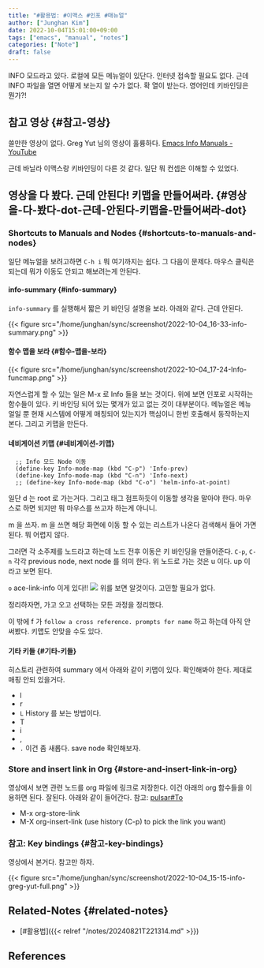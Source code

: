 ```yaml
---
title: "#활용법: #이맥스 #인포 #매뉴얼"
author: ["Junghan Kim"]
date: 2022-10-04T15:01:00+09:00
tags: ["emacs", "manual", "notes"]
categories: ["Note"]
draft: false
---
```


INFO 모드라고 있다. 로컬에 모든 메뉴얼이 있단다. 인터넷 접속할 필요도 없다. 근데 INFO 파일을 열면 어떻게 보는지 알 수가 없다. 확 열이 받는다. 영어인데 키바인딩은 뭔가?!


## 참고 영상 {#참고-영상}

쓸만한 영상이 없다. Greg Yut 님의 영상이 훌륭하다. [Emacs Info Manuals - YouTube](https://youtu.be/ozrGXYQIBHg)

근데 바닐라 이맥스랑 키바인딩이 다른 것 같다. 일단 뭐 컨셉은 이해할 수 있었다.


## 영상을 다 봤다. 근데 안된다! 키맵을 만들어써라. {#영상을-다-봤다-dot-근데-안된다-키맵을-만들어써라-dot}


### Shortcuts to Manuals and Nodes {#shortcuts-to-manuals-and-nodes}

일단 메뉴얼을 보려고하면 `C-h i` 뭐 여기까지는 쉽다. 그 다음이 문제다. 마우스 클릭은 되는데 뭐가 이동도 안되고 해보려는게 안된다.


#### info-summary {#info-summary}

`info-summary` 를 실행해서 짧은 키 바인딩 설명을 보라. 아래와 같다. 근데 안된다.

{{< figure src="/home/junghan/sync/screenshot/2022-10-04_16-33-info-summary.png" >}}


#### 함수 맵을 보라 {#함수-맵을-보라}

{{< figure src="/home/junghan/sync/screenshot/2022-10-04_17-24-Info-funcmap.png" >}}

자연스럽게 할 수 있는 일은 M-x 로 Info 들을 보는 것이다. 위에 보면 인포로 시작하는 함수들이 있다. 키 바인딩 되어 있는 몇개가 있고 없는 것이 대부분이다. 메뉴얼은 메뉴얼일 뿐 현재 시스템에 어떻게 매칭되어 있는지가 핵심이니 한번 호출해서 동작하는지 본다. 그리고 키맵을 만든다.


#### 네비게이션 키맵 {#네비게이션-키맵}

```text
  ;; Info 모드 Node 이동
  (define-key Info-mode-map (kbd "C-p") 'Info-prev)
  (define-key Info-mode-map (kbd "C-n") 'Info-next)
  ;; (define-key Info-mode-map (kbd "C-o") 'helm-info-at-point)
```

일단 d 는 root 로 가는거다. 그리고 태그 점프하듯이 이동할 생각을 말아야 한다. 마우스로 하면 되지만 뭐 마우스를 쓰고자 하는게 아니니.

m 을 쓰자. m 을 쓰면 해당 화면에 이동 할 수 있는 리스트가 나온다 검색해서 들어 가면 된다. 뭐 어렵지 않다.

그러면 각 소주제를 노드라고 하는데 노드 전후 이동은 키 바인딩을 만들어준다. `C-p`, `C-n` 각각 previous node, next node 를 의미 한다. 위 노드로 가는 것은 u 이다. up 이라고 보면 된다.

`o` ace-link-info 이게 있다!! ![](/home/junghan/sync/screenshot/2022-10-04_19-09-ace-link-info.png) 위를 보면 알것이다. 고민할 필요가 없다.

정리하자면, 가고 오고 선택하는 모든 과정을 정리했다.

이 밖에 f 가 `follow a cross reference. prompts for name` 하고 하는데 아직 안써봤다. 키맵도 안맞을 수도 있다.


#### 기타 키들 {#기타-키들}

히스토리 관련하여 summary 에서 아래와 같이 키맵이 있다. 확인해봐야 한다. 제대로 매핑 안되 있을거다.

-   l
-   r
-   `L` History 를 보는 방법이다.
-   T
-   i
-   ,
-   `.` 이건 좀 새롭다. save node 확인해보자.


### Store and insert link in Org {#store-and-insert-link-in-org}

영상에서 보면 관련 노드를 org 파일에 링크로 저장한다. 이건 아래의 org 함수들을 이용하면 된다. 잘된다. 아래와 같이 들어간다. 참고: [pulsar#To](pulsar.html "Emacs Lisp: (info \"(pulsar) Top\")")

-   M-x org-store-link
-   M-X org-insert-link (use history (C-p) to pick the link you want)


### 참고: Key bindings {#참고-key-bindings}

영상에서 본거다. 참고만 하자.

{{< figure src="/home/junghan/sync/screenshot/2022-10-04_15-15-info-greg-yut-full.png" >}}


## Related-Notes {#related-notes}

-   [#활용법]({{< relref "/notes/20240821T221314.md" >}})

## References

<style>.csl-entry{text-indent: -1.5em; margin-left: 1.5em;}</style><div class="csl-bib-body">
</div>
